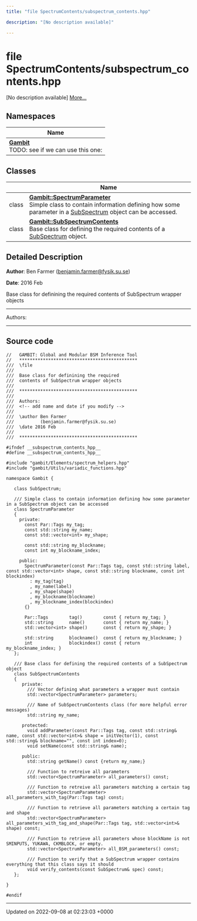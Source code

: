 ```yaml
---
title: "file SpectrumContents/subspectrum_contents.hpp"

description: "[No description available]"

---
```


# file SpectrumContents/subspectrum_contents.hpp

[No description available] [More...](#detailed-description)

## Namespaces

| Name           |
| -------------- |
| **[Gambit](/documentation/code/namespaces/namespacegambit/)** <br>TODO: see if we can use this one:  |

## Classes

|                | Name           |
| -------------- | -------------- |
| class | **[Gambit::SpectrumParameter](/documentation/code/classes/classgambit_1_1spectrumparameter/)** <br>Simple class to contain information defining how some parameter in a [SubSpectrum]() object can be accessed.  |
| class | **[Gambit::SubSpectrumContents](/documentation/code/classes/classgambit_1_1subspectrumcontents/)** <br>Base class for defining the required contents of a [SubSpectrum](/documentation/code/classes/classgambit_1_1subspectrum/) object.  |

## Detailed Description


**Author**: Ben Farmer ([benjamin.farmer@fysik.su.se](mailto:benjamin.farmer@fysik.su.se)) 

**Date**: 2016 Feb

Base class for definining the required contents of SubSpectrum wrapper objects



------------------

Authors:



------------------




## Source code

```
//   GAMBIT: Global and Modular BSM Inference Tool
//   *********************************************
///  \file
///
///  Base class for definining the required
///  contents of SubSpectrum wrapper objects
///
///  *********************************************
///
///  Authors: 
///  <!-- add name and date if you modify -->
///   
///  \author Ben Farmer
///          (benjamin.farmer@fysik.su.se)
///  \date 2016 Feb 
///
///  *********************************************

#ifndef __subspectrum_contents_hpp__ 
#define __subspectrum_contents_hpp__ 

#include "gambit/Elements/spectrum_helpers.hpp"
#include "gambit/Utils/variadic_functions.hpp"

namespace Gambit { 

   class SubSpectrum;

   /// Simple class to contain information defining how some parameter in a SubSpectrum object can be accessed
   class SpectrumParameter
   {
     private:
       const Par::Tags my_tag;
       const std::string my_name;
       const std::vector<int> my_shape;

       const std::string my_blockname;
       const int my_blockname_index;
   
     public:
       SpectrumParameter(const Par::Tags tag, const std::string label, const std::vector<int> shape, const std::string blockname, const int blockindex)
         : my_tag(tag)
         , my_name(label)
         , my_shape(shape)
         , my_blockname(blockname)
         , my_blockname_index(blockindex)
       {}
   
       Par::Tags        tag()        const { return my_tag; }
       std::string      name()       const { return my_name; }
       std::vector<int> shape()      const { return my_shape; }

       std::string      blockname()  const { return my_blockname; }
       int              blockindex() const { return my_blockname_index; }
   };
   
   /// Base class for defining the required contents of a SubSpectrum object
   class SubSpectrumContents
   {
      private:
        /// Vector defining what parameters a wrapper must contain
        std::vector<SpectrumParameter> parameters;
    
        /// Name of SubSpectrumContents class (for more helpful error messages)
        std::string my_name;
   
      protected:
        void addParameter(const Par::Tags tag, const std::string& name, const std::vector<int>& shape = initVector(1), const std::string& blockname="", const int index=0);
        void setName(const std::string& name);

      public:
        std::string getName() const {return my_name;}

        /// Function to retreive all parameters
        std::vector<SpectrumParameter> all_parameters() const;

        /// Function to retreive all parameters matching a certain tag
        std::vector<SpectrumParameter> all_parameters_with_tag(Par::Tags tag) const; 

        /// Function to retrieve all parameters matching a certain tag and shape
        std::vector<SpectrumParameter> all_parameters_with_tag_and_shape(Par::Tags tag, std::vector<int>& shape) const; 

        /// Function to retrieve all parameters whose blockName is not SMINPUTS, YUKAWA, CKMBLOCK, or empty.
        std::vector<SpectrumParameter> all_BSM_parameters() const;

        /// Function to verify that a SubSpectrum wrapper contains everything that this class says it should
        void verify_contents(const SubSpectrum& spec) const;
   };

}

#endif
```


-------------------------------

Updated on 2022-09-08 at 02:23:03 +0000

